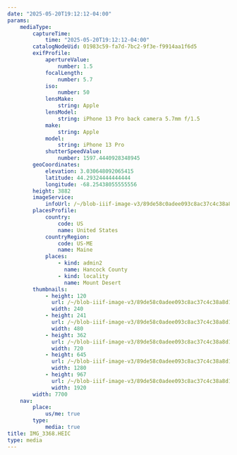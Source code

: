 ```yaml
---
date: "2025-05-20T19:12:12-04:00"
params:
    mediaType:
        captureTime:
            time: "2025-05-20T19:12:12-04:00"
        catalogNodeUid: 01983c59-fa7d-7bc2-9f3e-f9914aa1f6d5
        exifProfile:
            apertureValue:
                number: 1.5
            focalLength:
                number: 5.7
            iso:
                number: 50
            lensMake:
                string: Apple
            lensModel:
                string: iPhone 13 Pro back camera 5.7mm f/1.5
            make:
                string: Apple
            model:
                string: iPhone 13 Pro
            shutterSpeedValue:
                number: 1597.4440928348945
        geoCoordinates:
            elevation: 3.030648092065415
            latitude: 44.29324444444444
            longitude: -68.25438055555556
        height: 3882
        imageService:
            infoUrl: /~/blob-iiif-image-v3/89de58c0adee093c8ac37c4c38a8d197a5fdcf1a00d2f7a9222f482bebbc8346/info.json
        placesProfile:
            country:
                code: US
                name: United States
            countryRegion:
                code: US-ME
                name: Maine
            places:
                - kind: admin2
                  name: Hancock County
                - kind: locality
                  name: Mount Desert
        thumbnails:
            - height: 120
              url: /~/blob-iiif-image-v3/89de58c0adee093c8ac37c4c38a8d197a5fdcf1a00d2f7a9222f482bebbc8346/full/240%2C120/0/default.jpg
              width: 240
            - height: 241
              url: /~/blob-iiif-image-v3/89de58c0adee093c8ac37c4c38a8d197a5fdcf1a00d2f7a9222f482bebbc8346/full/480%2C241/0/default.jpg
              width: 480
            - height: 362
              url: /~/blob-iiif-image-v3/89de58c0adee093c8ac37c4c38a8d197a5fdcf1a00d2f7a9222f482bebbc8346/full/720%2C362/0/default.jpg
              width: 720
            - height: 645
              url: /~/blob-iiif-image-v3/89de58c0adee093c8ac37c4c38a8d197a5fdcf1a00d2f7a9222f482bebbc8346/full/1280%2C645/0/default.jpg
              width: 1280
            - height: 967
              url: /~/blob-iiif-image-v3/89de58c0adee093c8ac37c4c38a8d197a5fdcf1a00d2f7a9222f482bebbc8346/full/1920%2C967/0/default.jpg
              width: 1920
        width: 7700
    nav:
        place:
            us/me: true
        type:
            media: true
title: IMG_3368.HEIC
type: media
---
```

